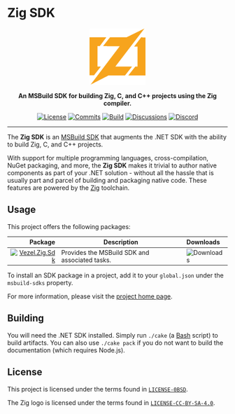 # Zig SDK

<div align="center">
    <img src="zig.svg"
         width="128"
         alt="Zig SDK" />
</div>

<p align="center">
    <strong>
        An MSBuild SDK for building Zig, C, and C++ projects using the Zig
        compiler.
    </strong>
</p>

<div align="center">

[![License](https://img.shields.io/badge/license-0BSD-brown)](LICENSE-0BSD)
[![Commits](https://img.shields.io/github/commit-activity/m/vezel-dev/zig-sdk/master?label=commits&color=slateblue)](https://github.com/vezel-dev/zig-sdk/commits/master)
[![Build](https://img.shields.io/github/actions/workflow/status/vezel-dev/zig-sdk/build.yml?branch=master)](https://github.com/vezel-dev/zig-sdk/actions/workflows/build.yml)
[![Discussions](https://img.shields.io/github/discussions/vezel-dev/zig-sdk?color=teal)](https://github.com/vezel-dev/zig-sdk/discussions)
[![Discord](https://img.shields.io/discord/960716713136095232?color=peru&label=discord)](https://discord.gg/GE88ZrPg8j)

</div>

--------------------------------------------------------------------------------

The **Zig SDK** is an
[MSBuild SDK](https://docs.microsoft.com/en-us/visualstudio/msbuild/how-to-use-project-sdk)
that augments the .NET SDK with the ability to build Zig, C, and C++ projects.

With support for multiple programming languages, cross-compilation, NuGet
packaging, and more, the **Zig SDK** makes it trivial to author native
components as part of your .NET solution - without all the hassle that is
usually part and parcel of building and packaging native code. These features
are powered by the [Zig](https://ziglang.org) toolchain.

## Usage

This project offers the following packages:

| Package | Description | Downloads |
| -: | - | :- |
| [![Vezel.Zig.Sdk][sdk-img]][sdk-pkg] | Provides the MSBuild SDK and associated tasks. | ![Downloads][sdk-dls] |

[sdk-pkg]: https://www.nuget.org/packages/Vezel.Zig.Sdk

[sdk-img]: https://img.shields.io/nuget/v/Vezel.Zig.Sdk?label=Vezel.Zig.Sdk

[sdk-dls]: https://img.shields.io/nuget/dt/Vezel.Zig.Sdk?label=

To install an SDK package in a project, add it to your `global.json` under the
`msbuild-sdks` property.

For more information, please visit the
[project home page](https://docs.vezel.dev/zig-sdk).

## Building

You will need the .NET SDK installed. Simply run `./cake`
(a [Bash](https://www.gnu.org/software/bash) script) to build artifacts. You can
also use `./cake pack` if you do not want to build the documentation (which
requires Node.js).

## License

This project is licensed under the terms found in
[`LICENSE-0BSD`](LICENSE-0BSD).

The Zig logo is licensed under the terms found in
[`LICENSE-CC-BY-SA-4.0`](LICENSE-CC-BY-SA-4.0).
